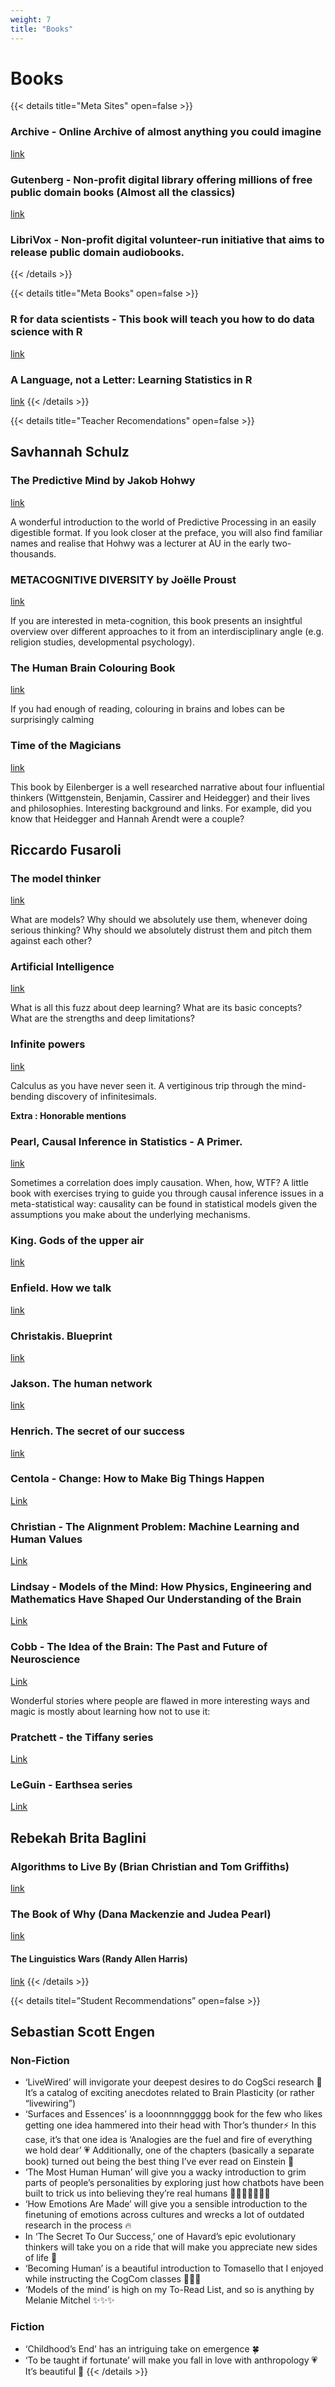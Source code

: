 ```yaml
---
weight: 7
title: "Books"
---
```




# Books

{{< details title="Meta Sites" open=false >}}
### Archive - Online Archive of almost anything you could imagine
[link](https://archive.org/)

### Gutenberg - Non-profit digital library offering millions of free public domain books (Almost all the classics) 
[link](http://www.gutenberg.org/)

### LibriVox - Non-profit digital volunteer-run initiative that aims to release public domain audiobooks. 
{{< /details >}}

{{< details title="Meta Books" open=false >}}
### R for data scientists - This book will teach you how to do data science with R
[link](https://r4ds.had.co.nz/)

### A Language, not a Letter: Learning Statistics in R 
[link](https://ademos.people.uic.edu/index.html)
{{< /details >}}

{{< details title="Teacher Recomendations" open=false >}}
## Savhannah Schulz
### The Predictive Mind by Jakob Hohwy
[link](https://www.goodreads.com/book/show/18012311-the-predictive-mind)

A wonderful introduction to the world of Predictive Processing in an easily digestible format. If you look closer at the preface, you will also find familiar names and realise that Hohwy was a lecturer at AU in the early two-thousands.

### METACOGNITIVE DIVERSITY by Joëlle Proust
[link](https://www.goodreads.com/book/show/38139596-metacognitive-diversity)

If you are interested in meta-cognition, this book presents an insightful overview over different approaches to it from an interdisciplinary angle (e.g. religion studies, developmental psychology).

### The Human Brain Colouring Book
[link](https://www.saxo.com/dk/the-human-brain-coloring-book_diamond-books_paperback_9780064603065?gclid=CjwKCAjw7-P1BRA2EiwAXoPWA0UP0oKyx6DAT-JM2Vb0mI7V-E4qaj5Y5s3Hnn6laa05AuV_MGM-SxoCB5AQAvD_BwE)

If you had enough of reading, colouring in brains and lobes can be surprisingly calming

### Time of the Magicians
[link](https://www.goodreads.com/book/show/51285900-time-of-the-magicians)

This book by Eilenberger is a well researched narrative about four influential thinkers (Wittgenstein, Benjamin, Cassirer and Heidegger) and their lives and philosophies. Interesting background and links. For example, did you know that Heidegger and Hannah Arendt were a couple?

## Riccardo Fusaroli

### The model thinker
[link](https://www.goodreads.com/en/book/show/39088592)

What are models? Why should we absolutely use them, whenever doing serious thinking? Why should we absolutely distrust them and pitch them against each other?

### Artificial Intelligence

[link](https://www.goodreads.com/book/show/43565360-artificial-intelligence)

What is all this fuzz about deep learning? What are its basic concepts? What are the strengths and deep limitations?

### Infinite powers 

[link](https://www.goodreads.com/book/show/40796176-infinite-powers)

Calculus as you have never seen it. A vertiginous trip through the mind-bending discovery of infinitesimals. <br> 

**Extra : Honorable mentions** 

### Pearl, Causal Inference in Statistics - A Primer. 

[link](https://www.goodreads.com/book/show/27164550-causal-inference-in-statistics)

Sometimes a correlation does imply causation. When, how, WTF? A little book with exercises trying to guide you through causal inference issues in a meta-statistical way: causality can be found in statistical models given the assumptions you make about the underlying mechanisms.

### King. Gods of the upper air 
[link](https://www.goodreads.com/book/show/42951225-gods-of-the-upper-air)

### Enfield. How we talk 
[link](https://www.goodreads.com/book/show/34523270-how-we-talk)

### Christakis. Blueprint 
[link](https://www.goodreads.com/book/show/40696923-blueprint)

### Jakson. The human network 
[link](https://www.goodreads.com/book/show/35794820-the-human-network)

### Henrich. The secret of our success 
[link](https://www.goodreads.com/book/show/25761655-the-secret-of-our-success)

### Centola - Change: How to Make Big Things Happen
[Link](https://www.goodreads.com/book/show/53369466-change?from_search=true&from_srp=true&qid=qhYmUyiaLj&rank=1)

### Christian - The Alignment Problem: Machine Learning and Human Values
[Link](https://www.goodreads.com/book/show/50489349-the-alignment-problem?from_search=true&from_srp=true&qid=deQopgnhqe&rank=1)

### Lindsay - Models of the Mind: How Physics, Engineering and Mathematics Have Shaped Our Understanding of the Brain
[Link](https://www.goodreads.com/book/show/50884536-models-of-the-mind?from_search=true&from_srp=true&qid=HwRTAxfEMI&rank=1)

### Cobb -  The Idea of the Brain: The Past and Future of Neuroscience
[Link](https://www.goodreads.com/book/show/51719771-the-idea-of-the-brain?from_search=true&from_srp=true&qid=tL2yifVHtZ&rank=1)

Wonderful stories where people are flawed in more interesting ways and magic is mostly about learning how not to use it:
### Pratchett - the Tiffany series
[Link](https://www.goodreads.com/book/show/34494.The_Wee_Free_Men?from_search=true&from_srp=true&qid=so431SdZGQ&rank=1)

### LeGuin - Earthsea series
[Link](https://www.goodreads.com/book/show/13642.A_Wizard_of_Earthsea?from_search=true&from_srp=true&qid=G8GahkHXPm&rank=1)


## Rebekah Brita Baglini

### Algorithms to Live By (Brian Christian and Tom Griffiths) 
[link](https://www.goodreads.com/book/show/25666050-algorithms-to-live-by)

### The Book of Why (Dana Mackenzie and Judea Pearl) 
[link](https://www.goodreads.com/book/show/36204378-the-book-of-why)

#### The Linguistics Wars (Randy Allen Harris) 
[link](https://www.goodreads.com/book/show/567061.The_Linguistics_Wars) 
{{< /details >}}


{{< details titel=”Student Recommendations” open=false >}}
## Sebastian Scott Engen 
### Non-Fiction
- ‘LiveWired’ will invigorate your deepest desires to do CogSci research 💖 It’s a catalog of exciting anecdotes related to Brain Plasticity (or rather “livewiring”)
- ‘Surfaces and Essences’ is a looonnnnggggg book for the few who likes getting one idea hammered into their head with Thor’s thunder⚡ In this case, it’s that one idea is ‘Analogies are the fuel and fire of everything we hold dear’ 💗 Additionally, one of the chapters (basically a separate book) turned out being the best thing I’ve ever read on Einstein 🍬 
- ‘The Most Human Human’ will give you a wacky introduction to grim parts of people’s personalities by exploring just how chatbots have been built to trick us into believing they’re real humans 🥳🥳🥳🤖🥳🥳🥳
- ‘How Emotions Are Made’ will give you a sensible introduction to the finetuning of emotions across cultures and wrecks a lot of outdated research in the process 🔥
- In ‘The Secret To Our Success,’ one of Havard’s epic evolutionary thinkers will take you on a ride that will make you appreciate new sides of life 🌄
- ‘Becoming Human’ is a beautiful introduction to Tomasello that I enjoyed while instructing the CogCom classes 🌅🌇🌅
- ‘Models of the mind’ is high on my To-Read List, and so is anything by Melanie Mitchel ✨✨✨

### Fiction
- ‘Childhood’s End’ has an intriguing take on emergence 🍀
- ‘To be taught if fortunate’ will make you fall in love with anthropology 💗 It’s beautiful 💝
{{< /details >}}










